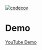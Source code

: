 [![codecov](https://codecov.io/gh/Syntax-Sorcerers-Group/praktyk/graph/badge.svg?token=YCSWUWT32F)](https://codecov.io/gh/Syntax-Sorcerers-Group/praktyk)

# Demo
[YouTube Demo](https://www.youtube.com/watch?v=4WhTS3_rkXY&list=LL&index=8&t=1s)

